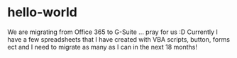 # hello-world
We are migrating from Office 365 to G-Suite ... pray for us :D
Currently I have a few spreadsheets that I have created with VBA scripts, button, forms ect and I need to migrate as many as I can in the next 18 months!
